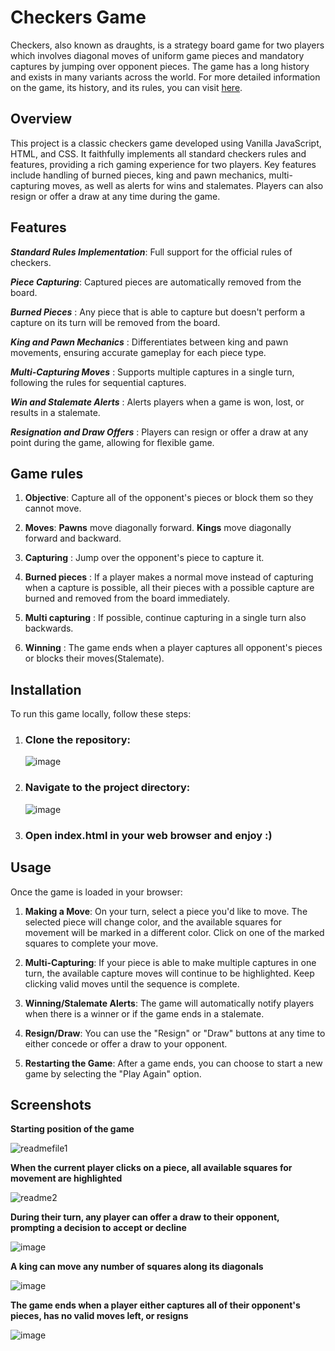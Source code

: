 
# Checkers Game


Checkers, also known as draughts, is a strategy board game for two players which involves diagonal moves of uniform game pieces and mandatory captures by jumping over opponent pieces. The game has a long history and exists in many variants across the world. For more detailed information on the game, its history, and its rules, you can visit [here](https://en.wikipedia.org/wiki/Checkers).



## Overview
This project is a classic checkers game developed using Vanilla JavaScript, HTML, and CSS. It faithfully implements all standard checkers rules and features, providing a rich gaming experience for two players. Key features include handling of burned pieces, king and pawn mechanics, multi-capturing moves, as well as alerts for wins and stalemates. Players can also resign or offer a draw at any time during the game.



## Features

***Standard Rules Implementation***: Full support for the official rules of checkers.

***Piece Capturing***: Captured pieces are automatically removed from the board.

***Burned Pieces*** : Any piece that is able to capture but doesn't perform a capture on its turn will be removed from the board.

***King and Pawn Mechanics*** : Differentiates between king and pawn movements, ensuring accurate gameplay for each piece type.

***Multi-Capturing Moves*** : Supports multiple captures in a single turn, following the rules for sequential captures.

***Win and Stalemate Alerts*** : Alerts players when a game is won, lost, or results in a stalemate.

***Resignation and Draw Offers*** : Players can resign or offer a draw at any point during the game, allowing for flexible game.


## Game rules 

1. **Objective**: Capture all of the opponent's pieces or block them so they cannot move.

2. **Moves**: **Pawns** move diagonally forward. **Kings** move diagonally forward and backward.
   
3. **Capturing** : Jump over the opponent's piece to capture it.  

4. **Burned pieces** : If a player makes a normal move instead of capturing when a capture is possible, all their pieces with a possible capture are burned and removed from the board immediately.  

5. **Multi capturing** : If possible, continue capturing in a single turn also backwards.  

6. **Winning** : The game ends when a player captures all opponent's pieces or blocks their moves(Stalemate).

## Installation

To run this game locally, follow these steps:  
1. ### Clone the repository:

   ![image](https://github.com/ayubix/Checkers-game/assets/86429159/fcfc389e-0eb9-4a0f-ba61-525de0704635)
   
2. ### Navigate to the project directory:

   ![image](https://github.com/ayubix/Checkers-game/assets/86429159/ae0ccde8-4e77-4378-9f84-ef063ca7710f)


3. ### Open index.html in your web browser and enjoy :)


## Usage

Once the game is loaded in your browser:  

1. **Making a Move**: On your turn, select a piece you'd like to move. The selected piece will change color, and the available squares for movement will be marked in a different color. Click on one of the marked squares to complete your move.
 
2. **Multi-Capturing**: If your piece is able to make multiple captures in one turn, the available capture moves will continue to be highlighted. Keep clicking valid moves until the sequence is complete.

3. **Winning/Stalemate Alerts**: The game will automatically notify players when there is a winner or if the game ends in a stalemate.

4. **Resign/Draw**: You can use the "Resign" or "Draw" buttons at any time to either concede or offer a draw to your opponent.
 
5. **Restarting the Game**:  After a game ends, you can choose to start a new game by selecting the "Play Again" option.



## Screenshots

**Starting position of the game**  


![readmefile1](https://github.com/ayubix/Checkers-game/assets/86429159/5afc1ede-952b-450f-9e5e-ee15f29a7fe3)




**When the current player clicks on a piece, all available squares for movement are highlighted**  

![readme2](https://github.com/ayubix/Checkers-game/assets/86429159/3dbca1ae-23f5-4153-b0e0-2114bb0303cd)



**During their turn, any player can offer a draw to their opponent, prompting a decision to accept or decline** 

![image](https://github.com/ayubix/Checkers-game/assets/86429159/887defbf-3d83-4b29-aef5-5c693ecfe477)




**A king can move any number of squares along its diagonals**

![image](https://github.com/ayubix/Checkers-game/assets/86429159/cee4081b-1476-4f67-8b5b-32cefe1f451a)


**The game ends when a player either captures all of their opponent's pieces, has no valid moves left, or resigns**

![image](https://github.com/ayubix/Checkers-game/assets/86429159/9a3ec4fc-964d-46f5-af51-2ade6f3f28f6)
